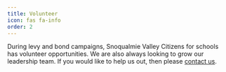 ```yaml
---
title: Volunteer
icon: fas fa-info
order: 2
---
```

During levy and bond campaigns, Snoqualmie Valley Citizens for schools has volunteer opportunities. We are also always looking to grow our leadership team. If you would like to help us out, then please [contact us](mailto:{{site.social.email}}).
